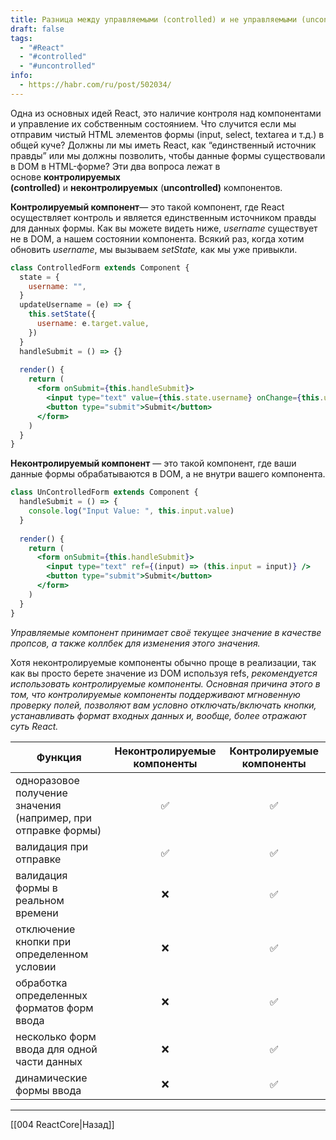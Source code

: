 ```yaml
---
title: Разница между управляемыми (controlled) и не управляемыми (uncontrolled) компонентами?
draft: false
tags:
  - "#React"
  - "#controlled"
  - "#uncontrolled"
info:
  - https://habr.com/ru/post/502034/
---
```

Одна из основных идей React, это наличие контроля над компонентами и управление их собственным состоянием. Что случится если мы отправим чистый HTML элементов формы (input, select, textarea и т.д.) в общей куче? Должны ли мы иметь React, как “единственный источник правды” или мы должны позволить, чтобы данные формы существовали в DOM в HTML-форме? Эти два вопроса лежат в основе **контролируемых (controlled)** и **неконтролируемых** (**uncontrolled)** компонентов.

**Контролируемый компонент**— это такой компонент, где React осуществляет контроль и является единственным источником правды для данных формы. Как вы можете видеть ниже, *username* существует не в DOM, а нашем состоянии компонента. Всякий раз, когда хотим обновить *username*, мы вызываем *setState,* как мы уже привыкли.

```jsx
class ControlledForm extends Component {
  state = {
    username: "",
  }
  updateUsername = (e) => {
    this.setState({
      username: e.target.value,
    })
  }
  handleSubmit = () => {}
  
  render() {
    return (
      <form onSubmit={this.handleSubmit}>
        <input type="text" value={this.state.username} onChange={this.updateUsername} />
        <button type="submit">Submit</button>
      </form>
    )
  }
}
```

**Неконтролируемый компонент** — это такой компонент, где ваши данные формы обрабатываются в DOM, а не внутри вашего компонента.

```jsx
class UnControlledForm extends Component {
  handleSubmit = () => {
    console.log("Input Value: ", this.input.value)
  }
  
  render() {
    return (
      <form onSubmit={this.handleSubmit}>
        <input type="text" ref={(input) => (this.input = input)} />
        <button type="submit">Submit</button>
      </form>
    )
  }
}
```

_Управляемые компонент принимает своё текущее значение в качестве пропсов, а также коллбек для изменения этого значения._

Хотя неконтролируемые компоненты обычно проще в реализации, так как вы просто берете значение из DOM используя refs, _рекомендуется использовать контролируемые компоненты. Основная причина этого в том, что контролируемые компоненты поддерживают мгновенную проверку полей, позволяют вам условно отключать/включать кнопки, устанавливать формат входных данных и, вообще, более отражают суть React._

| Функция                                                       | Неконтролируемые компоненты | Контролируемые компоненты |
| ------------------------------------------------------------- | :-------------------------: | :-----------------------: |
| одноразовое получение значения (например, при отправке формы) |              ✅              |             ✅             |
| валидация при отправке                                        |              ✅              |             ✅             |
| валидация формы в реальном времени                            |              ❌              |             ✅             |
| отключение кнопки при определенном условии                    |              ❌              |             ✅             |
| обработка определенных форматов форм ввода                    |              ❌              |             ✅             |
| несколько форм ввода для одной части данных                   |              ❌              |             ✅             |
| динамические формы ввода                                      |              ❌              |             ✅             |

---

[[004 ReactCore|Назад]]